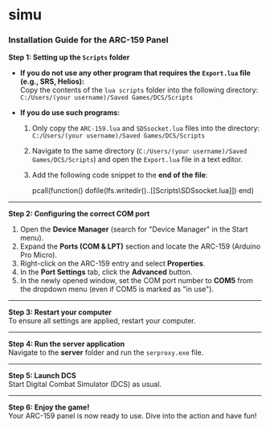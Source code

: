 # simu

### Installation Guide for the ARC-159 Panel

**Step 1: Setting up the `Scripts` folder**

- **If you do not use any other program that requires the `Export.lua` file (e.g., SRS, Helios):**  
  Copy the contents of the `lua scripts` folder into the following directory:  
  `C:/Users/(your username)/Saved Games/DCS/Scripts`

- **If you do use such programs:**  
  1. Only copy the `ARC-159.lua` and `SDSsocket.lua` files into the directory:  
     `C:/Users/(your username)/Saved Games/DCS/Scripts`
  2. Navigate to the same directory (`C:/Users/(your username)/Saved Games/DCS/Scripts`) and open the `Export.lua` file in a text editor.  
  3. Add the following code snippet to the **end of the file**:  

     pcall(function()
         dofile(lfs.writedir()..[[Scripts\SDSsocket.lua]])
     end)
    

---

**Step 2: Configuring the correct COM port**

1. Open the **Device Manager** (search for "Device Manager" in the Start menu).  
2. Expand the **Ports (COM & LPT)** section and locate the ARC-159 (Arduino Pro Micro).  
3. Right-click on the ARC-159 entry and select **Properties**.  
4. In the **Port Settings** tab, click the **Advanced** button.  
5. In the newly opened window, set the COM port number to **COM5** from the dropdown menu (even if COM5 is marked as "in use").  

---

**Step 3: Restart your computer**  
To ensure all settings are applied, restart your computer.  

---

**Step 4: Run the server application**  
Navigate to the **server** folder and run the `serproxy.exe` file.  

---

**Step 5: Launch DCS**  
Start Digital Combat Simulator (DCS) as usual.  

---

**Step 6: Enjoy the game!**  
Your ARC-159 panel is now ready to use. Dive into the action and have fun!
